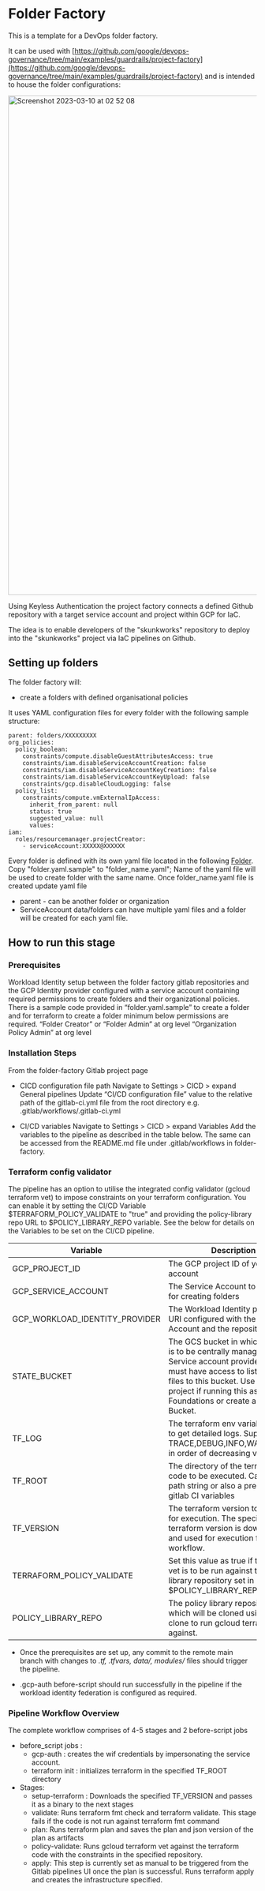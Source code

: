 # Folder Factory

This is a template for a DevOps folder factory.

It can be used with [https://github.com/google/devops-governance/tree/main/examples/guardrails/project-factory](https://github.com/google/devops-governance/tree/main/examples/guardrails/project-factory) and is intended to house the folder configurations:

<img width="1012" alt="Screenshot 2023-03-10 at 02 52 08" src="https://user-images.githubusercontent.com/94000358/224204373-f17024c0-1a2c-474b-82c2-affd8119cc05.png">

Using Keyless Authentication the project factory connects a defined Github repository with a target service account and project within GCP for IaC.

The idea is to enable developers of the "skunkworks" repository to deploy into the "skunkworks" project via IaC pipelines on Github.


## Setting up folders

The folder factory will:
- create a folders with defined organisational policies

It uses YAML configuration files for every folder with the following sample structure:
```
parent: folders/XXXXXXXXX
org_policies:
  policy_boolean:
    constraints/compute.disableGuestAttributesAccess: true
    constraints/iam.disableServiceAccountCreation: false
    constraints/iam.disableServiceAccountKeyCreation: false  
    constraints/iam.disableServiceAccountKeyUpload: false
    constraints/gcp.disableCloudLogging: false 
  policy_list:
    constraints/compute.vmExternalIpAccess:
      inherit_from_parent: null
      status: true
      suggested_value: null
      values:
iam:
  roles/resourcemanager.projectCreator:
    - serviceAccount:XXXXX@XXXXXX
```

Every folder is defined with its own yaml file located in the following [Folder](data/folders).
Copy "folder.yaml.sample" to "folder_name.yaml"; Name of the yaml file will be used to create folder with the same name.
Once folder_name.yaml file is created update yaml file
  * parent - can be another folder or organization
  * ServiceAccount
data/folders can have multiple yaml files and a folder will be created for each yaml file.


## How to run this stage
### Prerequisites

Workload Identity setup between the folder factory gitlab repositories and the GCP Identity provider configured with a service account containing required permissions to create folders and their organizational policies. There is a sample code provided in “folder.yaml.sample” to create a folder and for terraform to create a folder minimum below permissions are required. 
“Folder Creator” or “Folder Admin” at org level
“Organization Policy Admin” at org level


### Installation Steps
From the folder-factory Gitlab project page
* CICD configuration file path 
    Navigate to Settings > CICD > expand General pipelines
    Update “CI/CD configuration file” value to the relative path of the gitlab-ci.yml file from the root directory
    e.g. .gitlab/workflows/.gitlab-ci.yml

* CI/CD variables
    Navigate to Settings > CICD > expand Variables
    Add the variables to the pipeline as described in the table below. 
    The same can be accessed from the  README.md file under .gitlab/workflows  in folder-factory. 

### Terraform config validator
The pipeline has an option to utilise the integrated config validator (gcloud terraform vet) to impose constraints on your terraform configuration. You can enable it by setting the CI/CD Variable $TERRAFORM_POLICY_VALIDATE to "true" and providing the policy-library repo URL to $POLICY_LIBRARY_REPO variable. See the below for details on the Variables to be set on the CI/CD pipeline.


| Variable                       | Description                                                                                                                                              |Sample value                                                                                                |
|--------------------------------|----------------------------------------------------------------------------------------------------------------------------------------------------------|-----------------------------------------------------------------------------------------------------------------|
| GCP_PROJECT_ID                 | The GCP project ID of your service account                                                                                                               | sample-project-1122                                                                                             |
| GCP_SERVICE_ACCOUNT            | The Service Account to be used for creating folders                                                                                                      | xyz@sample-project-1122.iam.gserviceaccount.com                                                                 |
| GCP_WORKLOAD_IDENTITY_PROVIDER | The Workload Identity provider URI configured with the Service Account and the repository                                                                | projects/${PROJECT_NUMBER}/locations/global/workloadIdentityPools/${POOL_NAME}/providers/${PROVIDER_NAME} |
| STATE_BUCKET                   | The GCS bucket in which the state is to be centrally managed. The Service account provided above must have access to list and write files to this bucket. Use a seed project if running this as part of Foundations or create a new GCS Bucket. | sample-terraform-state-bucket                                                                                   |
| TF_LOG                         | The terraform env variable setting to get detailed logs.  Supports TRACE,DEBUG,INFO,WARN,ERROR in order of decreasing verbosity                          | WARN                                                                                                            |
| TF_ROOT                        | The directory of the terraform code to be executed.  Can be a path string or also a pre-defined gitlab CI variables                                      | $CI_PROJECT_DIR                                                                                                 |
| TF_VERSION                     | The terraform version to be used for execution. The specified terraform version is downloaded and used for execution for the workflow.                   | 1.3.6
| TERRAFORM_POLICY_VALIDATE                         | Set this value as true if terraform vet is to be run against the policy library repository set in $POLICY_LIBRARY_REPO variable                          | true                                                                                                           |
| POLICY_LIBRARY_REPO                         | The policy library repository URL which will be cloned using git clone to run gcloud terraform vet against.                          | https://github.com/GoogleCloudPlatform/policy-library                                                                                                           |

* Once the prerequisites are set up, any commit to the remote main branch with changes to  *.tf, *.tfvars, data/*, modules/* files should trigger the pipeline.  


* .gcp-auth before-script should run successfully in the pipeline if the workload identity federation is configured as required.

### Pipeline Workflow Overview
The complete workflow comprises of 4-5 stages and 2 before-script jobs
  * before_script jobs :
    * gcp-auth : creates the wif credentials by impersonating the service account.
    * terraform init : initializes terraform in the specified TF_ROOT directory
  * Stages:
    * setup-terraform : Downloads the specified TF_VERSION and passes it as a binary to the next stages
    * validate: Runs terraform fmt check and terraform validate. This stage fails if the code is not run against terraform fmt command
    * plan: Runs terraform plan and saves the plan and json version of the plan as artifacts
    * policy-validate: Runs gcloud terraform vet against the terraform code with the constraints in the specified repository.
    * apply: This step is currently set as manual to be triggered from the Gitlab pipelines UI once the plan is successful. 
             Runs terraform apply and  creates the infrastructure specified.



